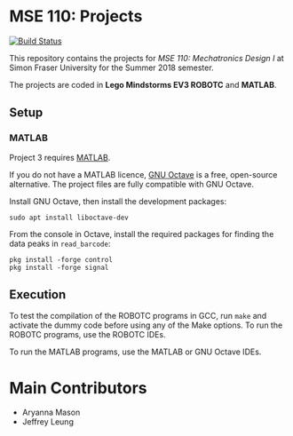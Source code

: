 # MSE 110: Projects

[![Build Status](https://api.travis-ci.com/jleung51-coursework/mse-110-mindstorms-matlab.svg?branch=master)](https://travis-ci.com/jleung51-coursework/mse-110-mindstorms-matlab)

This repository contains the projects for _MSE 110: Mechatronics Design I_ at Simon Fraser University for the Summer 2018 semester.

The projects are coded in **Lego Mindstorms EV3 ROBOTC** and **MATLAB**.

## Setup

### MATLAB

Project 3 requires [MATLAB](https://www.mathworks.com/products/matlab.html).

If you do not have a MATLAB licence, [GNU Octave](https://www.gnu.org/software/octave/) is a free, open-source alternative. The project files are fully compatible with GNU Octave.

Install GNU Octave, then install the development packages:
```
sudo apt install liboctave-dev
```

From the console in Octave, install the required packages for finding the data peaks in `read_barcode`:
```
pkg install -forge control
pkg install -forge signal
```

## Execution

To test the compilation of the ROBOTC programs in GCC, run `make` and activate the dummy code before using any of the Make options.
To run the ROBOTC programs, use the ROBOTC IDEs.

To run the MATLAB programs, use the MATLAB or GNU Octave IDEs.

# Main Contributors

* Aryanna Mason
* Jeffrey Leung
